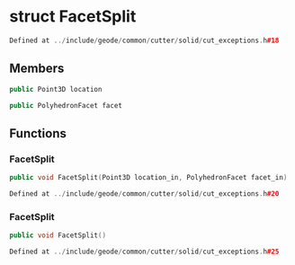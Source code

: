 # struct FacetSplit

```cpp
Defined at ../include/geode/common/cutter/solid/cut_exceptions.h#18
```

## Members

```cpp
public Point3D location

```

```cpp
public PolyhedronFacet facet

```



## Functions

### FacetSplit

```cpp
public void FacetSplit(Point3D location_in, PolyhedronFacet facet_in)
```

```cpp
Defined at ../include/geode/common/cutter/solid/cut_exceptions.h#20
```

### FacetSplit

```cpp
public void FacetSplit()
```

```cpp
Defined at ../include/geode/common/cutter/solid/cut_exceptions.h#25
```



